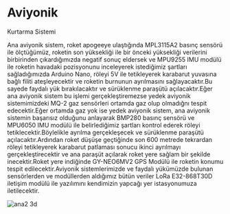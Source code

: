 # Aviyonik
Kurtarma Sistemi

Ana aviyonik sistem, roket apogeeye ulaştığında MPL3115A2 basınç sensörü ile ölçtüğümüz, roketin son yüksekliği ile bir önceki yüksekliği verilerini birbirinden çıkardığımızda negatif sonuç eldersek ve MPU9255 IMU modülü ile roketin havadaki pozisyonunu inceleyerek istediğimiz şartları sağladığımızda Arduino Nano, röleyi 5V ile tetikleyerek karabarut yuvasına bağlı filiti ateşleyecektir ve roketin burnunun ayrılmasını sağlayacaktır.Bu sayede faydalı yük bırakılacaktır ve sürüklenme paraşütü açılacaktır.Eğer ana aviyonik sistem bu işlemi gerçekleştiremezse yedek aviyonik sistemimizdeki MQ-2 gaz sensörleri ortamda gaz olup olmadığnı tespit edecektir.Eğer ortamda gaz yok ise yedek aviyonik sistem, ana aviyonik sistemin başarısız olduğunu anlayarak BMP280 basınç sensörü ve MPU6050 IMU modülü ile belirlediğimiz şartları kontrol ederek röleyi tetiklecektir.Böylelikle ayrılma gerçekleşecek ve sürüklenme paraşütü açılacaktır.Ardından roket düşüşe geçtiğinde son 600 metrede tekrardan röleyi tetikleyerek karabarut patlaması sonucu ikinci ayrılmayı gerçekleştirecektir ve ana paraşüt açılarak roket yere sağlam bir şekilde inecektir.Roket yere indiğinde GY-NEO6MV2 GPS Modülü ile roketin konumu tespit edilecektir.Aviyonik sistemlerimizde ve faydalı yükümüzde bulunan sensörlerden ve modüllerden aldığımız bütün veriler LoRa E32-868T30D iletişim modülü ile yazılımını kendimizin yapcağı yer istasyonumuza iletilecektir.


![ana2 3d](https://user-images.githubusercontent.com/93153349/151840636-4e095e53-2701-42f5-9b82-13b57567b21c.PNG)
